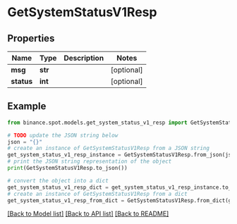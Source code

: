 # GetSystemStatusV1Resp


## Properties

Name | Type | Description | Notes
------------ | ------------- | ------------- | -------------
**msg** | **str** |  | [optional] 
**status** | **int** |  | [optional] 

## Example

```python
from binance.spot.models.get_system_status_v1_resp import GetSystemStatusV1Resp

# TODO update the JSON string below
json = "{}"
# create an instance of GetSystemStatusV1Resp from a JSON string
get_system_status_v1_resp_instance = GetSystemStatusV1Resp.from_json(json)
# print the JSON string representation of the object
print(GetSystemStatusV1Resp.to_json())

# convert the object into a dict
get_system_status_v1_resp_dict = get_system_status_v1_resp_instance.to_dict()
# create an instance of GetSystemStatusV1Resp from a dict
get_system_status_v1_resp_from_dict = GetSystemStatusV1Resp.from_dict(get_system_status_v1_resp_dict)
```
[[Back to Model list]](../README.md#documentation-for-models) [[Back to API list]](../README.md#documentation-for-api-endpoints) [[Back to README]](../README.md)


